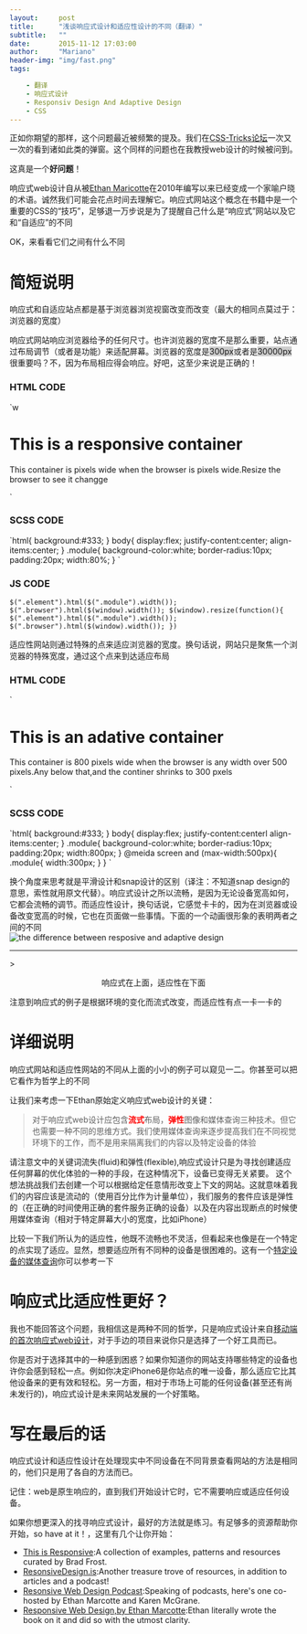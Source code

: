 ```yaml
---
layout:     post
title:      "浅谈响应式设计和适应性设计的不同（翻译）"
subtitle:   ""
date:       2015-11-12 17:03:00
author:     "Mariano"
header-img: "img/fast.png"
tags: 

    - 翻译 
    - 响应式设计
    - Responsiv Design And Adaptive Design
    - CSS
---    
```

  
    
正如你期望的那样，这个问题最近被频繁的提及。我们在[CSS-Tricks论坛](https://css-tricks/forums/)一次又一次的看到诸如此类的弹窗。这个同样的问题也在我教授web设计的时候被问到。


这真是一个<strong>好问题</strong>！  
  
响应式web设计自从被[Ethan Maricotte](http://alistapart.com/article/responsive-web-design)在2010年编写以来已经变成一个家喻户晓的术语。诚然我们可能会花点时间去理解它。响应式网站这个概念在书籍中是一个重要的CSS的“技巧”，足够退一万步说是为了提醒自己什么是“响应式”网站以及它和“自适应”的不同  
  
OK，来看看它们之间有什么不同  
  
<h1>简短说明</h1>  
  
响应式和自适应站点都是基于浏览器浏览视窗改变而改变（最大的相同点莫过于：浏览器的宽度）  
  
响应式网站响应浏览器给予的任何尺寸。也许浏览器的宽度不是那么重要，站点通过布局调节（或者是功能）来适配屏幕。浏览器的宽度是<span style="background-color:#ccc">300px</span>或者是<span style="background-color:#ccc">30000px</span>很重要吗？不，因为布局相应得会响应。好吧，这至少来说是正确的！  
  
<h3>HTML CODE</h3>   
  
`w<div class="module">
	<h1>This is a responsive container</h1>
	<p>This container is <span class="element"></span>pixels wide when the browser is <span class="browser"></span>pixels wide.Resize the browser to see it changge</p>
</div>`  
  
<h3>SCSS CODE </h3> 
`html{
background:#333;
}
body{
display:flex;
justify-content:center;
align-items:center;
}
.module{
background-color:white;
border-radius:10px;
padding:20px;
width:80%;
}
`  
  
<h3>JS CODE</h3>  
  
`$(".element").html($(".module").width());
$(".browser").html($(window).width());
$(window).resize(function(){
$(".element").html($(".module").width());
$(".browser").html($(window).width());
})
`  
    
适应性网站则通过特殊的点来适应浏览器的宽度。换句话说，网站只是聚焦一个浏览器的特殊宽度，通过这个点来到达适应布局  
  
<h3>HTML CODE</h3>    
`<div class="module">
	<h1>This is an adative container</h1>
	<p>This container is 800 pixels wide when the browser is any width over 500 pixels.Any below that,and the continer shrinks to 300 pxels</p>
</div>`  
  
<H3>SCSS CODE</H3>  
`html{
background:#333;
}
body{
display:flex;
justify-content:centerl
align-items:center;
}
.module{
background-color:white;
border-radius:10px;
padding:20px;
width:800px;
}
@meida screen and (max-width:500px){
	.module{
		width:300px;
	}
}
`   
  
   
换个角度来思考就是平滑设计和snap设计的区别（译注：不知道snap design的意思，索性就用原文代替）。响应式设计之所以流畅，是因为无论设备宽高如何，它都会流畅的调节。而适应性设计，换句话说，它感觉卡卡的，因为在浏览器或设备改变宽高的时候，它也在页面做一些事情。下面的一个动画很形象的表明两者之间的不同  
  ![the difference between resposive and adaptive design]({{site.baseurl}}/img/rwd-vs-adapt-example.gif)   
  <hr>
  > <p style="text-align:center">响应式在上面，适应性在下面</p>  
      
注意到响应式的例子是根据环境的变化而流式改变，而适应性有点一卡一卡的  
  
<h1>详细说明</h1> 
  
响应式网站和适应性网站的不同从上面的小小的例子可以窥见一二。你甚至可以把它看作为哲学上的不同  
  
让我们来考虑一下Ethan原始定义响应式web设计的关键：  
  
>对于响应式web设计应包含<b style="color:red">流式</b>布局，<b style="color:red">弹性</b>图像和媒体查询三种技术。但它也需要一种不同的思维方式。我们使用媒体查询来逐步提高我们在不同视觉环境下的工作，而不是用来隔离我们的内容以及特定设备的体验  
  
请注意文中的关键词流失(fluid)和弹性(flexible),响应式设计只是为寻找创建适应任何屏幕的优化体验的一种的手段，在这种情况下，设备已变得无关紧要。 这个想法挑战我们去创建一个可以根据给定任意情形改变上下文的网站。这就意味着我们的内容应该是流动的（使用百分比作为计量单位），我们服务的套件应该是弹性的（在正确的时间使用正确的套件服务正确的设备）以及在内容出现断点的时候使用媒体查询（相对于特定屏幕大小的宽度，比如iPhone）  
  
 比较一下我们所认为的适应性，他既不流畅也不灵活，但看起来也像是在一个特定的点实现了适应。显然，想要适应所有不同种的设备是很困难的。这有一个[特定设备的媒体查询](https://css-tricks.com/snippets/css/media-queries-for-standard-devices/)你可以参考一下  
   
     
<h1>响应式比适应性更好？</h1>    
  
我也不能回答这个问题，我相信这是两种不同的哲学，只是响应式设计来自[移动端的首次响应式web设计](https://responsivedesign.is/strategy/page-layout/mobile-first)，对于手边的项目来说你只是选择了一个好工具而已。  
  
你是否对于选择其中的一种感到困惑？如果你知道你的网站支持哪些特定的设备也许你会感到轻松一点。例如你决定iPhone6是你站点的唯一设备，那么适应它比其他设备来的更有效和轻松。另一方面，相对于市场上可能的任何设备(甚至还有尚未发行的)，响应式设计是未来网站发展的一个好策略。  
  
<h1>写在最后的话</h1>  
 响应式设计和适应性设计在处理现实中不同设备在不同背景查看网站的方法是相同的，他们只是用了各自的方法而已。  
   
记住：web是原生响应的，直到我们开始设计它时，它不需要响应或适应任何设备。  
  
如果你想更深入的找寻响应式设计，最好的方法就是练习。有足够多的资源帮助你开始，so have at it！，这里有几个让你开始：  
  
* [This is Responsive](http://bradfrost.github.io/this-is-responsive/):A collection of examples, patterns and resources curated by Brad Frost.
* [ResonsiveDesign.is](https://responsivedesign.is/):Another treasure trove of resources, in addition to articles and a podcast!
* [Resonsive Web Design Podcast](http://responsivewebdesign.com/podcast/):Speaking of podcasts, here's one co-hosted by Ethan Marcotte and Karen McGrane.
* [Responsive Web Design,by Ethan Marcotte](http://abookapart.com/products/responsive-web-design):Ethan literally wrote the book on it and did so with the utmost clarity.

  
 
